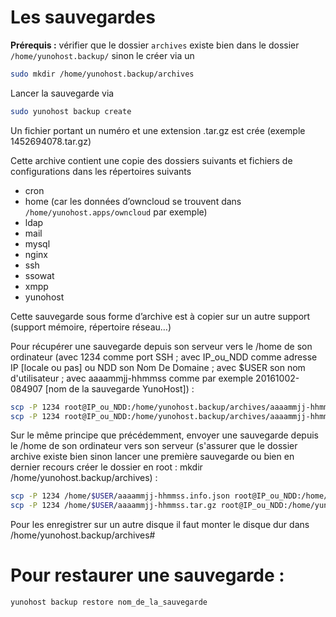 # Les sauvegardes

**Prérequis :** vérifier que le dossier `archives` existe bien dans le dossier `/home/yunohost.backup/`
sinon le créer via un 
```bash
sudo mkdir /home/yunohost.backup/archives
```
Lancer la sauvegarde via 
```bash
sudo yunohost backup create
```
Un fichier portant un numéro et une extension .tar.gz est crée
(exemple 1452694078.tar.gz)

Cette archive contient une copie des dossiers suivants et fichiers de configurations dans les répertoires suivants
- cron
- home (car les données d’owncloud se trouvent dans `/home/yunohost.apps/owncloud` par exemple)
- ldap
- mail
- mysql
- nginx
- ssh
- ssowat
- xmpp
- yunohost

Cette sauvegarde sous forme d’archive est à copier sur un autre support (support mémoire, répertoire réseau…)

Pour récupérer une sauvegarde depuis son serveur vers le /home de son ordinateur (avec 1234 comme port SSH ; avec IP_ou_NDD comme adresse IP [locale ou pas] ou NDD son Nom De Domaine ; avec $USER son nom d'utilisateur ; avec aaaammjj-hhmmss comme par exemple 20161002-084907 [nom de la sauvegarde YunoHost]) :
```bash
scp -P 1234 root@IP_ou_NDD:/home/yunohost.backup/archives/aaaammjj-hhmmss.tar.gz /home/$USER
scp -P 1234 root@IP_ou_NDD:/home/yunohost.backup/archives/aaaammjj-hhmmss.info.json /home/$USER
```

Sur le même principe que précédemment, envoyer une sauvegarde depuis le /home de son ordinateur vers son serveur (s'assurer que le dossier archive existe bien sinon lancer une première sauvegarde ou bien en dernier recours créer le dossier en root : mkdir /home/yunohost.backup/archives) :
```bash
scp -P 1234 /home/$USER/aaaammjj-hhmmss.info.json root@IP_ou_NDD:/home/yunohost.backup/archives
scp -P 1234 /home/$USER/aaaammjj-hhmmss.tar.gz root@IP_ou_NDD:/home/yunohost.backup/archives
```

Pour les enregistrer sur un autre disque il faut monter le disque dur dans /home/yunohost.backup/archives#



# Pour restaurer une sauvegarde :
```bash
yunohost backup restore nom_de_la_sauvegarde
```
